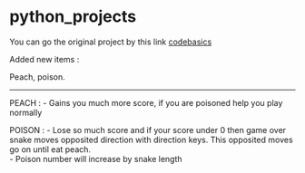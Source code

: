 # python_projects
You can go the original project by this  link 
[codebasics](https://github.com/codebasics/python_projects/tree/main/1_snake_game)

Added new items : 

Peach, poison.
- - - - - - - - - - -

PEACH   : - Gains you much more score,
         if you are poisoned help you play normally

POISON  : - Lose so much score and if your score  under 0 then game over 
         snake moves opposited direction with  direction keys.
         This opposited moves go on until eat peach.
        <br> - Poison number will increase by snake length


         



